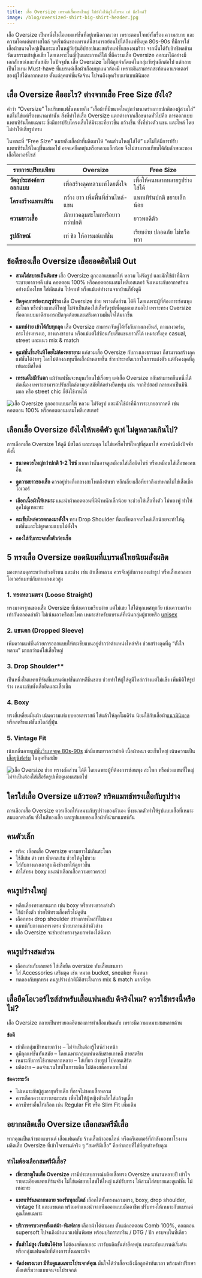 ```yaml
---
title: เสื้อ Oversize เทรนด์เสื้อทรงใหญ่ ใส่ยังไงให้ดูไม่โทรม เท่ มีสไตล์?
image: /blog/oversized-shirt-big-shirt-header.jpg
---
```


เสื้อ Oversize เป็นหนึ่งในไอเทมแฟชั่นที่อยู่เหนือกาลเวลา เพราะตอบโจทย์ทั้งเรื่อง ความสบาย และ ความโดดเด่นทางสไตล์ จุดเริ่มต้นของเทรนด์นี้สามารถย้อนไปได้ถึงแฟชั่นยุค 80s-90s ที่มีการใส่เสื้อผ้าขนาดใหญ่เป็นกระแสในหมู่วัยรุ่นฮิปฮอปและสตรีทแฟชั่นของอเมริกา จากนั้นได้รับอิทธิพลข้ามวัฒนธรรมเข้าสู่เอเชีย โดยเฉพาะในญี่ปุ่นและเกาหลีใต้ ที่ตีความเสื้อ Oversize ออกมาได้อย่างมีเอกลักษณ์และทันสมัย
ในปัจจุบัน เสื้อ Oversize ไม่ได้ถูกจำกัดแค่ในกลุ่มวัยรุ่นอีกต่อไป แต่กลายเป็นไอเทม Must-have ที่แบรนด์เสื้อผ้าเกือบทุกแนวต้องมี เพราะมันสามารถสะท้อนคาแรคเตอร์ของผู้ใส่ได้หลากหลาย ตั้งแต่ลุคแฟชั่นจัดจ้าน ไปจนถึงลุคเรียบเท่แบบมินิมอล

## เสื้อ Oversize คืออะไร? ต่างจากเสื้อ Free Size ยังไง?

คำว่า “Oversize” ในบริบทแฟชั่นหมายถึง “เสื้อผ้าที่มีขนาดใหญ่กว่าขนาดร่างกายปกติของผู้สวมใส่” แต่ไม่ใช่แค่เรื่องขนาดเท่านั้น สิ่งที่ทำให้เสื้อ Oversize แตกต่างจากเสื้อขนาดทั่วไปคือ การออกแบบแพทเทิร์นโดยเฉพาะ ซึ่งมีการปรับโครงเสื้อให้มีระยะที่ยาวขึ้น กว้างขึ้น ทั้งที่ช่วงตัว แขน และไหล่ โดยไม่ทำให้เสียรูปทรง

ในขณะที่ “Free Size” หมายถึงเสื้อผ้าที่ผลิตมาให้ “คนส่วนใหญ่ใส่ได้” แต่ไม่ได้มีการปรับแพทเทิร์นให้ใหญ่ขึ้นเสมอไป อาจแค่ยืดหยุ่นหรือหลวมเล็กน้อย จึงไม่สามารถเทียบได้กับลักษณะของเสื้อโอเวอร์ไซส์


| รายการเปรียบเทียบ         | Oversize                                           | Free Size                                         |
|----------------------------|----------------------------------------------------|--------------------------------------------------|
| **วัตถุประสงค์การออกแบบ**   | เพื่อสร้างลุคหลวมเท่โดยตั้งใจ                      | เพื่อให้คนหลากหลายรูปร่างใส่ได้                  |
| **โครงสร้างแพทเทิร์น**      | กว้าง ยาว เพิ่มพื้นที่ส่วนไหล่-แขน                 | แพทเทิร์นปกติ ขยายเล็กน้อย                       |
| **ความยาวเสื้อ**           | มักยาวคลุมสะโพกหรือยาวกว่าปกติ                   | ยาวพอดีตัว                                         |
| **รูปลักษณ์**              | เท่ ชิล ให้อารมณ์แฟชั่น                           | เรียบง่าย ปลอดภัย ไม่หวือหวา                      |

## ข้อดีของเสื้อ Oversize เสื้อยอดฮิตไม่มี Out

- **สวมใส่สบายเป็นพิเศษ**
เสื้อ Oversize ถูกออกแบบมาให้ หลวม ไม่รัดรูป และมักใช้ผ้าที่มีการระบายอากาศดี เช่น คอตตอน 100% หรือคอตตอนผสมโพลีเอสเตอร์ จึงเหมาะกับอากาศร้อนอย่างเมืองไทย ใส่เดินเล่น ไปคาเฟ่ หรือแม้แต่ทำงานจากบ้านก็ยังดูดี

- **ปิดจุดบกพร่องบนรูปร่าง**
เสื้อ Oversize ช่วย พรางสัดส่วน ได้ดี โดยเฉพาะผู้ที่ต้องการซ่อนพุง สะโพก หรือช่วงแขนที่ใหญ่ ไม่จำเป็นต้องใส่เสื้อรัดรูปเพื่อดูผอมเสมอไป เพราะทรง Oversize ที่ออกแบบมาดีสามารถปิดจุดด้อยและเสริมความมั่นใจได้มากขึ้น

- **แมทช์ง่าย เข้าได้กับทุกลุค**
เสื้อ Oversize สามารถจับคู่ได้ทั้งกับกางเกงยีนส์, กางเกงวอร์ม, กระโปรงทรงเอ, กางเกงขาบาน หรือแม้แต่ใส่ซ้อนกับเสื้อแขนยาวก็ได้ เหมาะทั้งลุค casual, street และแนว mix & match

- **ดูแฟชั่นขึ้นทันทีโดยไม่ต้องพยายาม**
แค่สวมเสื้อ Oversize กับกางเกงธรรมดา ก็สามารถสร้างลุคแฟชั่นได้ง่ายๆ โดยไม่ต้องลงทุนซื้อเสื้อผ้าหลายชิ้น ช่วยประหยัดเวลาในการแต่งตัว แต่ยังคงลุคที่ดูเท่และมีสไตล์

- **เทรนด์ไม่มีวันตก**
แม้ว่าแฟชั่นจะหมุนเวียนไปเรื่อยๆ แต่เสื้อ Oversize กลับสามารถยืนหนึ่งได้ต่อเนื่อง เพราะสามารถปรับสไตล์ตามยุคสมัยได้อย่างยืดหยุ่น เช่น จากฮิปฮอป กลายมาเป็นมินิมอล หรือ street chic ก็ยังใช้งานได้

![เสื้อ Oversize ถูกออกแบบมาให้ หลวม ไม่รัดรูป และมักใช้ผ้าที่มีการระบายอากาศดี เช่น คอตตอน 100% หรือคอตตอนผสมโพลีเอสเตอร์](/blog/4640-min.jpg)

## เลือกเสื้อ Oversize ยังไงให้พอดีตัว ดูเท่ ไม่ดูหลวมเกินไป?

การเลือกเสื้อ Oversize ให้ดูดี มีสไตล์ และสมดุล ไม่ใช่แค่ซื้อไซซ์ใหญ่ที่สุดมาใส่ ควรคำนึงถึงปัจจัยดังนี้

- **ขนาดควรใหญ่กว่าปกติ 1-2 ไซซ์**
มากกว่านั้นอาจดูเหมือนใส่เสื้อผิดไซซ์ หรือเหมือนใส่เสื้อของคนอื่น

- **ดูความยาวของเสื้อ**
ควรอยู่ช่วงกึ่งกลางสะโพกถึงต้นขา หลีกเลี่ยงเสื้อที่ยาวถึงเข่าหากไม่ใช่เสื้อเชิ้ตโอเวอร์

- **เลือกเนื้อผ้าให้เหมาะ**
แนะนำผ้าคอตตอนที่มีน้ำหนักเล็กน้อย จะช่วยให้เสื้อทิ้งตัว ไม่พองฟู ทำให้ลุคไม่ดูเทอะทะ

- **ตะเข็บไหล่ควรตกลงมาตั้งใจ**
ทรง Drop Shoulder ที่ตะเข็บตกจากไหล่เล็กน้อยจะทำให้ดูแฟชั่นและไม่ดูหลวมแบบไม่ตั้งใจ

- **ลองใส่กับกระจกทั้งตัวก่อนซื้อ**

## 5 ทรงเสื้อ Oversize ยอดนิยมที่แบรนด์ไทยนิยมสั่งผลิต
มองหาสมดุลระหว่างช่วงตัวบน และล่าง เช่น ถ้าเสื้อหลวม ควรจับคู่กับกางเกงเข้ารูป หรือเสื้อเอวลอยโอเวอร์แมทช์กับกางเกงเอวสูง

 ### 1. ทรงหลวมตรง (Loose Straight)

ทรงมาตรฐานของเสื้อ Oversize ที่เน้นความเรียบง่าย แต่ไม่เชย ใส่ได้ทุกเพศทุกวัย เน้นความกว้างเท่ากันตลอดลำตัว ไม่เน้นเอวหรือสะโพก เหมาะสำหรับแบรนด์ที่เน้นกลุ่มผู้ชายหรือ [unisex](https://en.wikipedia.org/wiki/Unisex)

### 2. แขนตก (Dropped Sleeve)

เพิ่มความแฟชั่นด้วยการออกแบบให้ตะเข็บแขนอยู่ต่ำกว่าตำแหน่งไหล่จริง ช่วยสร้างลุคที่ดู “ตั้งใจหลวม” มากกว่าแค่ใส่เสื้อใหญ่

### 3. Drop Shoulder**

เป็นหนึ่งในแพทเทิร์นที่แบรนด์แฟชั่นเกาหลีชื่นชอบ ช่วยทำให้ผู้ใส่ดูมีไหล่กว้างแต่ไม่แข็ง เพิ่มมิติให้รูปร่าง เหมาะกับทั้งเสื้อยืดและเสื้อเชิ้ต

### 4. Boxy

ทรงสี่เหลี่ยมผืนผ้า เน้นความเท่แบบคอนทราสต์ ใส่แล้วให้ลุคโมเดิร์น นิยมใช้กับเสื้อผ้า[แนวมินิมอล](https://www.sanook.com/women/174061/)หรือสตรีทแฟชั่นสไตล์ญี่ปุ่น

### 5. Vintage Fit

เน้นกลิ่นอาย[แฟชั่นวินเทจยุค 80s-90s](https://www.lemon8-app.com/experience/%E0%B9%81%E0%B8%9F%E0%B8%8A%E0%B8%B1%E0%B9%88%E0%B8%99%E0%B8%81%E0%B8%B2%E0%B8%A3%E0%B9%81%E0%B8%95%E0%B9%88%E0%B8%87%E0%B8%95%E0%B8%B1%E0%B8%A7%E0%B8%A2%E0%B8%B8%E0%B8%84-80-90%E0%B9%84%E0%B8%97%E0%B8%A2?region=th) มักมีแขนยาวกว่าปกติ เนื้อผ้าหนา ตะเข็บใหญ่ เน้นความเป็น[เสื้อยูนิฟอร์ม](/company-shirt) ในลุคทันสมัย

![เสื้อ Oversize ช่วย พรางสัดส่วน ได้ดี โดยเฉพาะผู้ที่ต้องการซ่อนพุง สะโพก หรือช่วงแขนที่ใหญ่ ไม่จำเป็นต้องใส่เสื้อรัดรูปเพื่อดูผอมเสมอไป](/blog/337-min.jpg)

## ใครใส่เสื้อ Oversize แล้วรอด? ทริคแมทช์ทรงเสื้อกับรูปร่าง

การเลือกเสื้อ Oversize ควรเลือกให้เหมาะกับรูปร่างของตัวเอง ซึ่งขนาดตัวทำให้รูปแบบเสื้อที่เหมาะสมแตกต่างกัน ทั้งในสีของเสื้อ และรูปแบบของเสื้อผ้าที่นำมาแมทช์กัน

## คนตัวเล็ก

- ทริค: เลือกเสื้อ Oversize ความยาวไม่เกินสะโพก
- ใช้สีเข้ม ดำ เทา น้ำตาลเข้ม ช่วยให้ดูไม่บวม
- ใส่กับกางเกงเอวสูง ดึงช่วงขาให้ดูยาวขึ้น
- ถ้าใส่ทรง boxy แนะนำเลือกเสื้อความยาวครอป

## คนรูปร่างใหญ่

- หลีกเลี่ยงทรงบานมาก เช่น boxy หรือทรงขวางลำตัว
- ใช้ผ้าทิ้งตัว ช่วยให้ทรงเสื้อพริ้วไม่ดูตัน
- เลือกทรง drop shoulder สร้างภาพไหล่ที่ไม่แคบ
- แมทช์กับกางเกงทรงตรง ช่วยบาลานซ์ลำตัวล่าง
- เสื้อ Oversize จะช่วยอำพรางจุดบกพร่องได้ดีมาก

## คนรูปร่างสมส่วน

- เลือกเล่นกับเลเยอร์ ใส่เสื้อยืด oversize ทับเสื้อแขนยาว
- ใส่ Accessories เสริมลุค เช่น หมวก bucket, sneaker พื้นหนา
- ทดลองกับทุกทรง คนรูปร่างปกติมีอิสระในการ mix & match มากที่สุด

## เสื้อยืดโอเวอร์ไซส์สำหรับเสื้อแฟนคลับ ดีจริงไหม? ควรใช้ทรงนี้หรือไม่?

เสื้อ Oversize กลายเป็นทรงยอดฮิตของการทำเสื้อแฟนคลับ เพราะมีความเหมาะสมหลายด้าน

**ข้อดี**

- เข้าถึงกลุ่มเป้าหมายกว้าง – ไม่จำเป็นต้องรู้ไซซ์ล่วงหน้า
- ดูมีลุคแฟชั่นทันสมัย – โดยเฉพาะกลุ่มแฟนคลับสายเกาหลี สายสตรีท
- เหมาะกับการใช้งานหลากหลาย – ใส่เที่ยว ถ่ายรูป ไปคอนเสิร์ต
- ผลิตง่าย – ลดจำนวนไซซ์ในการผลิต ไม่ต้องสต๊อกหลายไซซ์

**ข้อควรระวัง**

- ไม่เหมาะกับผู้สูงอายุหรือเด็ก ที่อาจไม่ชอบเสื้อหลวม
- ควรเลือกความยาวเหมาะสม เพื่อไม่ให้ผู้หญิงตัวเล็กใส่แล้วดูเตี้ย
- ควรมีทรงอื่นให้เลือก เช่น Regular Fit หรือ Slim Fit เพิ่มเติม

## อยากผลิตเสื้อ Oversize เลือกสมศรีมีเสื้อ

หากคุณเป็นเจ้าของแบรนด์ เสื้อแฟนคลับ ร้านเสื้อผ้าออนไลน์ หรือครีเอเตอร์ที่กำลังมองหาโรงงานผลิตเสื้อ Oversize ที่เข้าใจเทรนด์จริง ๆ “สมศรีมีเสื้อ” คือคำตอบที่ใช่ที่สุดสำหรับคุณ

### ทำไมต้องเลือกสมศรีมีเสื้อ?

- **เชี่ยวชาญในเสื้อ Oversize**
เรามีประสบการณ์ผลิตเสื้อทรง Oversize มานานหลายปี เข้าใจรายละเอียดแพทเทิร์นจริง ไม่ใช่แค่ขยายไซซ์ให้ใหญ่ แต่ปรับทรง  ให้สวมใส่สบายและดูแฟชั่น ไม่เทอะทะ

- **แพทเทิร์นหลากหลาย รองรับทุกสไตล์**
เลือกได้ทั้งทรงหลวมตรง, boxy, drop shoulder, vintage fit และแขนตก พร้อมคำแนะนำจากทีมออกแบบมืออาชีพ ปรับทรงให้เหมาะกับแบรนด์คุณโดยเฉพาะ

- **บริการครบวงจรตั้งแต่ผ้า-พิมพ์ลาย**
เลือกผ้าได้ตามงบ ตั้งแต่คอตตอน Comb 100%, คอตตอน supersoft ไปจนถึงผ้าแนวแฟชั่นพิเศษ พร้อมบริการสกรีน / DTG / ปัก ครบจบในที่เดียว

- **ขั้นต่ำไม่สูง เริ่มต้นได้ง่าย**
ไม่ต้องสต๊อกเยอะ เรารับผลิตขั้นต่ำยืดหยุ่น เหมาะกับแบรนด์เริ่มต้น หรือกลุ่มแฟนคลับที่ต้องการสั่งเฉพาะกิจ

- **จัดส่งตรงเวลา มีทีมดูแลเฉพาะโปรเจกต์คุณ**
มั่นใจได้ว่าเสื้อจะถึงมือลูกค้าทันเวลา พร้อมคำปรึกษาตั้งแต่เริ่มวางแบบจนจบโปรเจกต์
